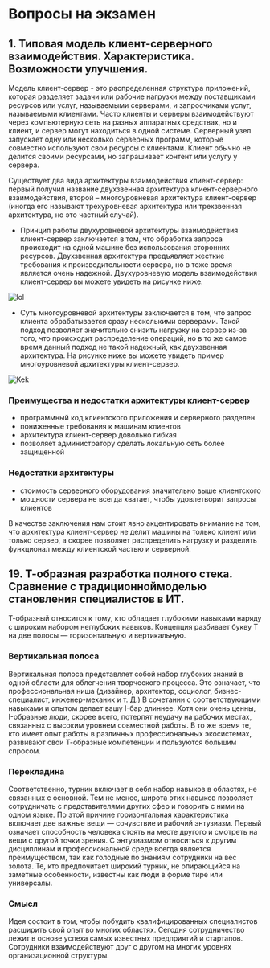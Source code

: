 # Вопросы на экзамен
## 1.	**Типовая модель клиент-серверного взаимодействия. Характеристика. Возможности улучшения.**

Модель клиент-сервер - это распределенная структура приложений, которая разделяет задачи или рабочие нагрузки между поставщиками ресурсов или услуг, называемыми серверами, и запросчиками услуг, называемыми клиентами. Часто клиенты и серверы взаимодействуют через компьютерную сеть на разных аппаратных средствах, но и клиент, и сервер могут находиться в одной системе. Серверный узел запускает одну или несколько серверных программ, которые совместно используют свои ресурсы с клиентами. Клиент обычно не делится своими ресурсами, но запрашивает контент или услугу у сервера.

Существует два вида архитектуры взаимодействия клиент-сервер: первый получил название двухзвенная архитектура клиент-серверного взаимодействия, второй – многоуровневая архитектура клиент-сервер (иногда его называют трехуровневая архитектура или трехзвенная архитектура, но это частный случай).

- Принцип работы двухуровневой архитектуры взаимодействия клиент-сервер заключается в том, что обработка запроса происходит на одной машине без использования сторонних ресурсов. Двухзвенная архитектура предъявляет жесткие требования к производительности сервера, но в тоже время является очень надежной. Двухуровневую модель взаимодействия клиент-сервер вы можете увидеть на рисунке ниже. 

![lol](https://zametkinapolyah.ru/wp-content/uploads/2016/07/cs-images-2-tier.gif)

- Суть многоуровневой архитектуры заключается в том, что запрос клиента обрабатывается сразу несколькими серверами. Такой подход позволяет значительно снизить нагрузку на сервер из-за того, что происходит распределение операций, но в то же самое время данный подход не такой надежный, как двухзвенная архитектура. На рисунке ниже вы можете увидеть пример многоуровневой архитектуры клиент-сервер.

![Kek](https://zametkinapolyah.ru/wp-content/uploads/2016/07/cs-images-3-tier.gif)

### Преимущества и недостатки архитектуры клиент-сервер ###

- программный код клиентского приложения и серверного разделен
- пониженные требования к машинам клиентов
- архитектура клиент-сервер довольно гибкая
- позволяет администратору сделать локальную сеть более защищенной

### Недостатки архитектуры ###

- стоимость серверного оборудования значительно выше клиентского
- мощности сервера не всегда хватает, чтобы удовлетворит запросы клиентов

В качестве заключения нам стоит явно акцентировать внимание на том, что архитектура клиент-сервер не делит машины на только клиент или только сервер, а скорее позволяет распределить нагрузку и разделить функционал между клиентской частью и серверной.

## 19.	**Т-образная разработка полного стека. Сравнение с традиционноймоделью становления специалистов в ИТ.**

Т-образный относится к тому, кто обладает глубокими навыками наряду с широким набором неглубоких навыков. Концепция разбивает букву Т на две полосы — горизонтальную и вертикальную.

### Вертикальная полоса ###
Вертикальная полоса представляет собой набор глубоких знаний в одной области для облегчения творческого процесса. Это означает, что профессиональная ниша (дизайнер, архитектор, социолог, бизнес-специалист, инженер-механик и т. Д.) В сочетании с соответствующими навыками и опытом делает вашу I-бар длиннее. Хотя они очень ценны, I-образные люди, скорее всего, потерпят неудачу на рабочих местах, связанных с высоким уровнем совместной работы. В то же время те, кто имеет опыт работы в различных профессиональных экосистемах, развивают свои Т-образные компетенции и пользуются большим спросом.

### Перекладина ###
Соответственно, турник включает в себя набор навыков в областях, не связанных с основной. Тем не менее, широта этих навыков позволяет сотрудничать с представителями других сфер и говорить с ними на одном языке. По этой причине горизонтальная характеристика включает две важные вещи — сочувствие и рабочий энтузиазм. Первый означает способность человека стоять на месте другого и смотреть на вещи с другой точки зрения. С энтузиазмом относиться к другим дисциплинам и профессиональной среде всегда является преимуществом, так как голодные по знаниям сотрудники на вес золота. Те, кто предпочитает широкий турник, не опирающийся на заметные особенности, известны как люди в форме тире или универсалы.

### Смысл ###
Идея состоит в том, чтобы побудить квалифицированных специалистов расширить свой опыт во многих областях. Сегодня сотрудничество лежит в основе успеха самых известных предприятий и стартапов. Сотрудники взаимодействуют друг с другом на многих уровнях организационной структуры.

